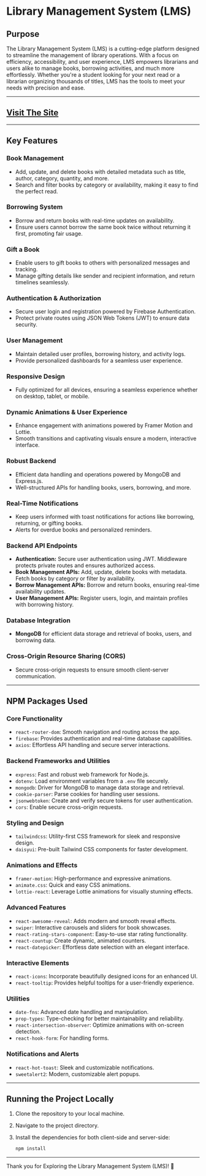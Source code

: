 # Library Management System (LMS)

## Purpose

The Library Management System (LMS) is a cutting-edge platform designed to streamline the management of library operations. With a focus on efficiency, accessibility, and user experience, LMS empowers librarians and users alike to manage books, borrowing activities, and much more effortlessly. Whether you're a student looking for your next read or a librarian organizing thousands of titles, LMS has the tools to meet your needs with precision and ease.

---

## [Visit The Site](https://assignment-11-batch-10.netlify.app)

---

## Key Features

### **Book Management**

- Add, update, and delete books with detailed metadata such as title, author, category, quantity, and more.
- Search and filter books by category or availability, making it easy to find the perfect read.

### **Borrowing System**

- Borrow and return books with real-time updates on availability.
- Ensure users cannot borrow the same book twice without returning it first, promoting fair usage.

### **Gift a Book**

- Enable users to gift books to others with personalized messages and tracking.
- Manage gifting details like sender and recipient information, and return timelines seamlessly.

### **Authentication & Authorization**

- Secure user login and registration powered by Firebase Authentication.
- Protect private routes using JSON Web Tokens (JWT) to ensure data security.

### **User Management**

- Maintain detailed user profiles, borrowing history, and activity logs.
- Provide personalized dashboards for a seamless user experience.

### **Responsive Design**

- Fully optimized for all devices, ensuring a seamless experience whether on desktop, tablet, or mobile.

### **Dynamic Animations & User Experience**

- Enhance engagement with animations powered by Framer Motion and Lottie.
- Smooth transitions and captivating visuals ensure a modern, interactive interface.

### **Robust Backend**

- Efficient data handling and operations powered by MongoDB and Express.js.
- Well-structured APIs for handling books, users, borrowing, and more.

### **Real-Time Notifications**

- Keep users informed with toast notifications for actions like borrowing, returning, or gifting books.
- Alerts for overdue books and personalized reminders.

### **Backend API Endpoints**

- **Authentication:** Secure user authentication using JWT. Middleware protects private routes and ensures authorized access.
- **Book Management APIs:** Add, update, delete books with metadata. Fetch books by category or filter by availability.
- **Borrow Management APIs:** Borrow and return books, ensuring real-time availability updates.
- **User Management APIs:** Register users, login, and maintain profiles with borrowing history.

### **Database Integration**

- **MongoDB** for efficient data storage and retrieval of books, users, and borrowing data.

### **Cross-Origin Resource Sharing (CORS)**

- Secure cross-origin requests to ensure smooth client-server communication.

---

## NPM Packages Used

### **Core Functionality**

- `react-router-dom`: Smooth navigation and routing across the app.
- `firebase`: Provides authentication and real-time database capabilities.
- `axios`: Effortless API handling and secure server interactions.

### **Backend Frameworks and Utilities**

- `express`: Fast and robust web framework for Node.js.
- `dotenv`: Load environment variables from a `.env` file securely.
- `mongodb`: Driver for MongoDB to manage data storage and retrieval.
- `cookie-parser`: Parse cookies for handling user sessions.
- `jsonwebtoken`: Create and verify secure tokens for user authentication.
- `cors`: Enable secure cross-origin requests.

### **Styling and Design**

- `tailwindcss`: Utility-first CSS framework for sleek and responsive design.
- `daisyui`: Pre-built Tailwind CSS components for faster development.

### **Animations and Effects**

- `framer-motion`: High-performance and expressive animations.
- `animate.css`: Quick and easy CSS animations.
- `lottie-react`: Leverage Lottie animations for visually stunning effects.

### **Advanced Features**

- `react-awesome-reveal`: Adds modern and smooth reveal effects.
- `swiper`: Interactive carousels and sliders for book showcases.
- `react-rating-stars-component`: Easy-to-use star rating functionality.
- `react-countup`: Create dynamic, animated counters.
- `react-datepicker`: Effortless date selection with an elegant interface.

### **Interactive Elements**

- `react-icons`: Incorporate beautifully designed icons for an enhanced UI.
- `react-tooltip`: Provides helpful tooltips for a user-friendly experience.

### **Utilities**

- `date-fns`: Advanced date handling and manipulation.
- `prop-types`: Type-checking for better maintainability and reliability.
- `react-intersection-observer`: Optimize animations with on-screen detection.
- `react-hook-form`: For handling forms.

### **Notifications and Alerts**

- `react-hot-toast`: Sleek and customizable notifications.
- `sweetalert2`: Modern, customizable alert popups.

---

## Running the Project Locally

1. Clone the repository to your local machine.
2. Navigate to the project directory.
3. Install the dependencies for both client-side and server-side:

   ```bash
   npm install
   ```

---

Thank you for Exploring the Library Management System (LMS)! 🚀
